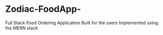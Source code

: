 # Zodiac-FoodApp-

Full Stack Food Ordering Application Built for the users Implemented using the MERN stack
